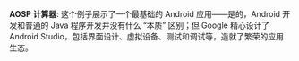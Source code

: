 **AOSP 计算器**: 这个例子展示了一个最基础的 Android 应用——是的，Android 开发和普通的 Java 程序开发并没有什么 “本质” 区别；但 Google 精心设计了 Android Studio，包括界面设计、虚拟设备、测试和调试等，造就了繁荣的应用生态。
